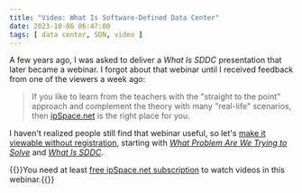 ```yaml
---
title: "Video: What Is Software-Defined Data Center"
date: 2023-10-06 06:47:00
tags: [ data center, SDN, video ]
---
```

A few years ago, I was asked to deliver a *What Is SDDC* presentation that later became a webinar. I forgot about that webinar until I received feedback from one of the viewers a week ago:

> If you like to learn from the teachers with the "straight to the point" approach and complement the theory with many "real-life" scenarios, then [ipSpace.net](http://ipspace.net/) is the right place for you.

I haven't realized people still find that webinar useful, so let's [make it viewable without registration](https://blog.ipspace.net/2023/08/videos-free-subscription.html), starting with _[What Problem Are We Trying to Solve](https://my.ipspace.net/bin/get/SDDC101/1%20-%20What%20Problem%20Are%20We%20Trying%20to%20Solve.mp4?doccode=SDDC101)_ and _[What Is SDDC](https://my.ipspace.net/bin/get/SDDC101/2%20-%20What%20Is%20SDDC.mp4?doccode=SDDC101)_.

{{<note free>}}You need at least [free ipSpace.net subscription](https://www.ipspace.net/Subscription/Free) to watch videos in this webinar.{{</note>}}
